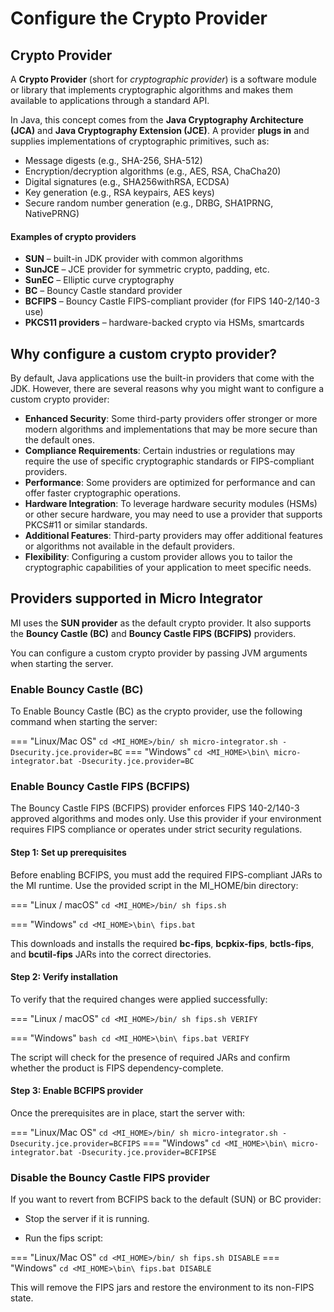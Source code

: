 # Configure the Crypto Provider

## Crypto Provider

A **Crypto Provider** (short for *cryptographic provider*) is a software module or library that implements cryptographic algorithms and makes them available to applications through a standard API.

In Java, this concept comes from the **Java Cryptography Architecture (JCA)** and **Java Cryptography Extension (JCE)**. A provider **plugs in** and supplies implementations of cryptographic primitives, such as:

- Message digests (e.g., SHA-256, SHA-512)
- Encryption/decryption algorithms (e.g., AES, RSA, ChaCha20)
- Digital signatures (e.g., SHA256withRSA, ECDSA)
- Key generation (e.g., RSA keypairs, AES keys)
- Secure random number generation (e.g., DRBG, SHA1PRNG, NativePRNG)

#### Examples of crypto providers

- **SUN** – built-in JDK provider with common algorithms
- **SunJCE** – JCE provider for symmetric crypto, padding, etc.
- **SunEC** – Elliptic curve cryptography
- **BC** – Bouncy Castle standard provider
- **BCFIPS** – Bouncy Castle FIPS-compliant provider (for FIPS 140-2/140-3 use)
- **PKCS11 providers** – hardware-backed crypto via HSMs, smartcards 

## Why configure a custom crypto provider?

By default, Java applications use the built-in providers that come with the JDK. However, there are several reasons why you might want to configure a custom crypto provider:

- **Enhanced Security**: Some third-party providers offer stronger or more modern algorithms and implementations that may be more secure than the default ones.
- **Compliance Requirements**: Certain industries or regulations may require the use of specific cryptographic standards or FIPS-compliant providers.
- **Performance**: Some providers are optimized for performance and can offer faster cryptographic operations.
- **Hardware Integration**: To leverage hardware security modules (HSMs) or other secure hardware, you may need to use a provider that supports PKCS#11 or similar standards.
- **Additional Features**: Third-party providers may offer additional features or algorithms not available in the default providers.
- **Flexibility**: Configuring a custom provider allows you to tailor the cryptographic capabilities of your application to meet specific needs.

## Providers supported in Micro Integrator

MI uses the **SUN provider** as the default crypto provider. It also supports the **Bouncy Castle (BC)** and **Bouncy Castle FIPS (BCFIPS)** providers.

You can configure a custom crypto provider by passing JVM arguments when starting the server.

### Enable Bouncy Castle (BC)

To Enable Bouncy Castle (BC) as the crypto provider, use the following command when starting the server:

=== "Linux/Mac OS"
    ```
    cd <MI_HOME>/bin/
    sh micro-integrator.sh -Dsecurity.jce.provider=BC
    ```
=== "Windows"
    ```
    cd <MI_HOME>\bin\
    micro-integrator.bat -Dsecurity.jce.provider=BC
    ```

### Enable Bouncy Castle FIPS (BCFIPS)

The Bouncy Castle FIPS (BCFIPS) provider enforces FIPS 140-2/140-3 approved algorithms and modes only.
Use this provider if your environment requires FIPS compliance or operates under strict security regulations.

#### Step 1: Set up prerequisites

Before enabling BCFIPS, you must add the required FIPS-compliant JARs to the MI runtime.
Use the provided script in the MI_HOME/bin directory:

=== "Linux / macOS"
    ```
    cd <MI_HOME>/bin/
    sh fips.sh
    ```

=== "Windows"
    ```
    cd <MI_HOME>\bin\
    fips.bat
    ```

This downloads and installs the required **bc-fips**, **bcpkix-fips**, **bctls-fips**, and **bcutil-fips** JARs into the correct directories.

#### Step 2: Verify installation

To verify that the required changes were applied successfully:

=== "Linux / macOS"
    ```
    cd <MI_HOME>/bin/
    sh fips.sh VERIFY  
    ```

=== "Windows"
    ```bash
    cd <MI_HOME>\bin\
    fips.bat VERIFY
    ```

The script will check for the presence of required JARs and confirm whether the product is FIPS dependency-complete.

#### Step 3: Enable BCFIPS provider

Once the prerequisites are in place, start the server with:

=== "Linux/Mac OS"
    ```
    cd <MI_HOME>/bin/
    sh micro-integrator.sh -Dsecurity.jce.provider=BCFIPS
    ```
=== "Windows"
    ```
    cd <MI_HOME>\bin\
    micro-integrator.bat -Dsecurity.jce.provider=BCFIPSE
    ```

### Disable the Bouncy Castle FIPS provider

If you want to revert from BCFIPS back to the default (SUN) or BC provider:

- Stop the server if it is running.

- Run the fips script:

=== "Linux/Mac OS"
    ```
    cd <MI_HOME>/bin/
    sh fips.sh DISABLE
    ```
=== "Windows"
    ```
    cd <MI_HOME>\bin\
    fips.bat DISABLE
    ```

This will remove the FIPS jars and restore the environment to its non-FIPS state.
